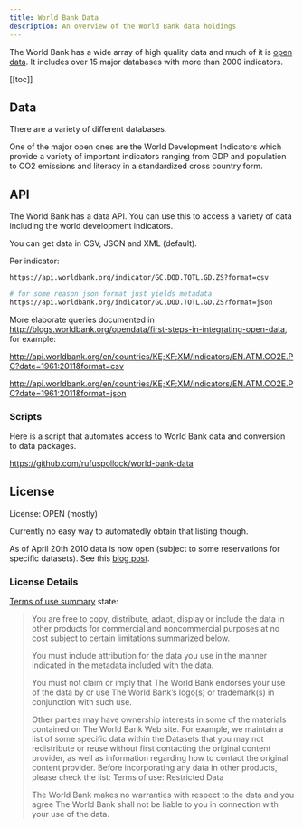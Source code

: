 ```yaml
---
title: World Bank Data
description: An overview of the World Bank data holdings
---
```


The World Bank has a wide array of high quality data and much of it is [open data][]. It includes over 15 major databases with more than 2000 indicators.

[open data]: https://opendefinition.org/

[[toc]]

## Data

There are a variety of different databases.

One of the major open ones are the World Development Indicators which provide a variety of important indicators ranging from GDP and population to CO2 emissions and literacy in a standardized cross country form.

## API

The World Bank has a data API. You can use this to access a variety of data including the world development indicators.

You can get data in CSV, JSON and XML (default).

Per indicator:

```bash
https://api.worldbank.org/indicator/GC.DOD.TOTL.GD.ZS?format=csv

# for some reason json format just yields metadata
https://api.worldbank.org/indicator/GC.DOD.TOTL.GD.ZS?format=json
```

More elaborate queries documented in http://blogs.worldbank.org/opendata/first-steps-in-integrating-open-data, for example:

http://api.worldbank.org/en/countries/KE;XF;XM/indicators/EN.ATM.CO2E.PC?date=1961:2011&format=csv

http://api.worldbank.org/en/countries/KE;XF;XM/indicators/EN.ATM.CO2E.PC?date=1961:2011&format=json

### Scripts

Here is a script that automates access to World Bank data and conversion to data packages.

https://github.com/rufuspollock/world-bank-data


## License

License: OPEN (mostly)

Currently no easy way to automatedly obtain that listing though.

As of April 20th 2010 data is now open (subject to some reservations for specific datasets). See this [blog post](http://blog.okfn.org/2010/04/20/world-bank-opens-up-development-data/).

### License Details

[Terms of use summary](http://data.worldbank.org/summary-terms-of-use) state:

> You are free to copy, distribute, adapt, display or include the data in other products for commercial and noncommercial purposes at no cost subject to certain limitations summarized below.
> 
> You must include attribution for the data you use in the manner indicated in the metadata included with the data.
> 
> You must not claim or imply that The World Bank endorses your use of the data by or use The World Bank’s logo(s) or trademark(s) in conjunction with such use.
>
> Other parties may have ownership interests in some of the materials contained on The World Bank Web site. For example, we maintain a list of some specific data within the Datasets that you may not redistribute or reuse without first contacting the original content provider, as well as information regarding how to contact the original content provider. Before incorporating any data in other products, please check the list: Terms of use: Restricted Data
>
> The World Bank makes no warranties with respect to the data and you agree The World Bank shall not be liable to you in connection with your use of the data.


